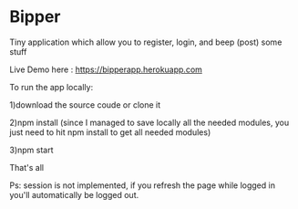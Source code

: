# Bipper
Tiny application which allow you to register, login, and beep (post) some stuff

Live Demo here : https://bipperapp.herokuapp.com

To run the app locally:

1)download the source coude or clone it

2)npm install (since I managed to save locally all the needed modules, you just need to hit npm install to get all needed modules)

3)npm start 

That's all

Ps: session is not implemented, if you refresh the page while logged in you'll automatically be logged out.

